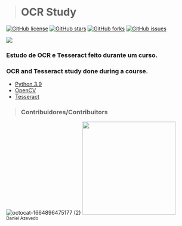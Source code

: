 > <h1>OCR Study</h1>
[![GitHub license](https://img.shields.io/github/license/DanAzevedo/parking-space-counter?style=for-the-badge)](https://github.com/DanAzevedo/parking-space-counter/blob/main/LICENSE)
[![GitHub stars](https://img.shields.io/github/stars/DanAzevedo/parking-space-counter?style=for-the-badge)](https://github.com/DanAzevedo/parking-space-counter/stargazers)
[![GitHub forks](https://img.shields.io/github/forks/DanAzevedo/parking-space-counter?style=for-the-badge)](https://github.com/DanAzevedo/parking-space-counter/network)
[![GitHub issues](https://img.shields.io/github/issues/DanAzevedo/parking-space-counter?style=for-the-badge)](https://github.com/DanAzevedo/parking-space-counter/issues)

<p>
<img src="http://img.shields.io/static/v1?label=STATUS&message=%20FINISH&color=GREEN&style=for-the-badge"/>
</p>

<h3>Estudo de OCR e Tesseract feito durante um curso.</h3>
<h3>OCR and Tesseract study done during a course.</h3>

- [Python 3.9](https://www.python.org/)
- [OpenCV](https://opencv.org/)
- [Tesseract](https://tesseract-ocr.github.io/)

> <h3>Contribuidores/Contribuitors</h3>

![octocat-1664896475177 (2)](https://user-images.githubusercontent.com/60473748/193859722-6fef2b23-a921-4c41-a600-487de23176b8.png)
<img src="https://avatars.githubusercontent.com/u/60473748?s=400&u=dde6f4919a91bc1d5c33737be4259f845a0ee553&v=4" width=250><br><sub>Daniel Azevedo</sub>
